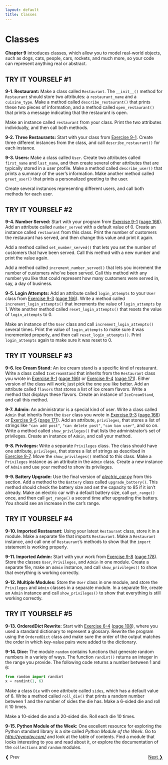 ```yaml
---
layout: default
title: Classes
---
```


# Classes

**Chapter 9** introduces
classes, which allow you to model real-world objects, such as dogs,
cats, people, cars, rockets, and much more, so your code can represent
anything real or abstract.

TRY IT YOURSELF \#1
-------------------

<span id="ch9exe1"></span>**9-1. Restaurant:** Make a class called
`Restaurant`. The `__init__()` method for `Restaurant` should store two
attributes: a `restaurant_name` and a `cuisine_type`. Make a method
called `describe_restaurant()` that prints these two pieces of
information, and a method called `open_restaurant()` that prints a
message indicating that the restaurant is open.

Make an instance called `restaurant` from your class. Print the two
attributes individually, and then call both methods.

<span id="ch9exe2"></span>**9-2. Three Restaurants:** Start with your
class from [Exercise 9-1](#ch9exe1). Create three different instances
from the class, and call `describe_restaurant()` for each instance.

<span id="ch9exe3"></span>**9-3. Users:** Make a class called `User`.
Create two attributes called `first_name` and `last_name`, and then
create several other attributes that are typically stored in a user
profile. Make a method called `describe_user()` that prints a summary of
the user’s information. Make another method called `greet_user()` that
prints a personalized greeting to the user.

Create several instances representing different users, and call both
methods for each user.

TRY IT YOURSELF \#2
-------------------

<span id="ch9exe4"></span>**9-4. Number Served:** Start with your
program from [Exercise 9-1](#ch9exe1) ([page 166](#page_166)). Add an
attribute called `number_served` with a default value of 0. Create an
instance called `restaurant` from this class. Print the number of
customers the restaurant has served, and then change this value and
print it again.

Add a method called `set_number_served()` that lets you set the number
of customers that have been served. Call this method with a new number
and print the value again.

Add a method called `increment_number_served()` that lets you increment
the number of customers who’ve been served. Call this method with any
number you like that could represent how many customers were served in,
say, a day of business.

<span id="ch9exe5"></span>**9-5. Login Attempts:** Add an attribute
called `login_attempts` to your `User` class from [Exercise
9-3](#ch9exe3) ([page 166](#page_166)). Write a method called
`increment_login_attempts()` that increments the value of
`login_attempts` by 1. Write another method called
`reset_login_attempts()` that resets the value of `login_attempts` to 0.

Make an instance of the `User` class and call
`increment_login_attempts()` several times. Print the value of
`login_attempts` to make sure it was incremented properly, and then call
`reset_login_attempts()`. Print `login_attempts` again to make sure it
was reset to 0.

TRY IT YOURSELF \#3
-------------------

<span id="ch9exe6"></span>**9-6. Ice Cream Stand:** An ice cream stand
is a specific kind of restaurant. Write a class called `IceCreamStand`
that inherits from the `Restaurant` class you wrote in [Exercise
9-1](#ch9exe1) ([page 166](#page_166)) or [Exercise 9-4](#ch9exe4)
([page 171](#page_171)). Either version of the class will work; just
pick the one you like better. Add an attribute called `flavors` that
stores a list of ice cream flavors. Write a method that displays these
flavors. Create an instance of `IceCreamStand`, and call this method.

<span id="ch9exe7"></span>**9-7. Admin:** An administrator is a special
kind of user. Write a class called `Admin` that inherits from the `User`
class you wrote in [Exercise 9-3](#ch9exe3) ([page 166](#page_166)) or
[Exercise 9-5](#ch9exe5) ([page 171](#page_171)). Add an attribute,
`privileges`, that stores a list of strings like `"can add post"`,
`"can delete post"`, `"can ban user"`, and so on. Write a method called
`show_privileges()` that lists the administrator’s set of privileges.
Create an instance of `Admin`, and call your method.

<span id="ch9exe8"></span>**9-8. Privileges:** Write a separate
`Privileges` class. The class should have one attribute, `privileges`,
that stores a list of strings as described in [Exercise 9-7](#ch9exe7).
Move the `show_privileges()` method to this class. Make a `Privileges`
instance as an attribute in the `Admin` class. Create a new instance of
`Admin` and use your method to show its privileges.

<span id="ch9exe9"></span>**9-9. Battery Upgrade:** Use the final
version of [*electric_car.py*](electric_car.py) from this section. Add a method to the
`Battery` class called `upgrade_battery()`. This method should check the
battery size and set the capacity to 85 if it isn’t already. Make an
electric car with a default battery size, call `get_range()` once, and
then call `get_range()` a second time after upgrading the battery. You
should see an increase in the car’s range.

TRY IT YOURSELF \#4
-------------------

<span id="ch9exe10"></span>**9-10. Imported Restaurant:** Using your
latest `Restaurant` class, store it in a module. Make a separate file
that imports `Restaurant`. Make a `Restaurant` instance, and call one of
`Restaurant`’s methods to show that the `import` statement is working
properly.

<span id="ch9exe11"></span>**9-11. Imported Admin:** Start with your
work from [Exercise 9-8](#ch9exe8) ([page 178](#page_178)). Store the
classes `User`, `Privileges`, and `Admin` in one module. Create a
separate file, make an `Admin` instance, and call `show_privileges()` to
show that everything is working correctly.

<span id="ch9exe12"></span>**9-12. Multiple Modules:** Store the `User`
class in one module, and store the `Privileges` and `Admin` classes in a
separate module. In a separate file, create an `Admin` instance and call
`show_privileges()` to show that everything is still working correctly.

<span id="page_186"></span>

TRY IT YOURSELF \#5
-------------------

<span id="ch9exe13"></span>**9-13. OrderedDict Rewrite:** Start with
[Exercise 6-4](../chapter_06/README.md#ch6exe4) ([page 108](../chapter_06/README.md#page_108)),
where you used a standard dictionary to represent a glossary. Rewrite
the program using the `OrderedDict` class and make sure the order of the
output matches the order in which key-value pairs were added to the
dictionary.

<span id="ch9exe14"></span>**9-14. Dice:** The module `random` contains
functions that generate random numbers in a variety of ways. The
function `randint()` returns an integer in the range you provide. The
following code returns a number between 1 and 6:

``` python
from random import randint
x = randint(1, 6)
```

Make a class `Die` with one attribute called `sides`, which has a
default value of 6. Write a method called `roll_die()` that prints a
random number between 1 and the number of sides the die has. Make a
6-sided die and roll it 10 times.

Make a 10-sided die and a 20-sided die. Roll each die 10 times.

<span id="ch9exe15"></span>**9-15. Python Module of the Week:** One
excellent resource for exploring the Python standard library is a site
called *Python Module of the Week*. Go to *<http://pymotw.com/>* and
look at the table of contents. Find a module that looks interesting to
you and read about it, or explore the documentation of the `collections`
and `random` modules.


<span style="float:right;"><a href='../chapter_10/README.md'>Next &#10095;</span></a>
<a href='../chapter_08/README.md'><span style="float:left; clear:left;">&#10096; Prev</span></a>
